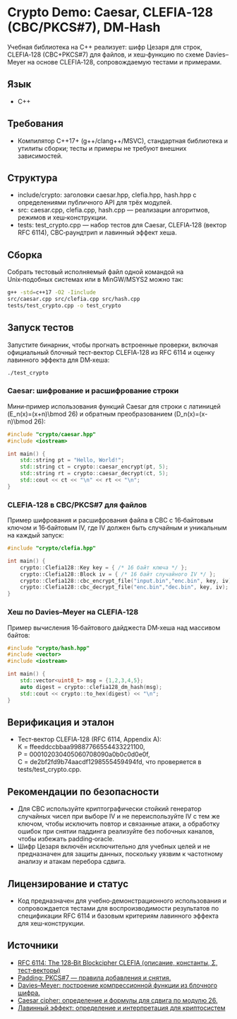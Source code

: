 # Crypto Demo: Caesar, CLEFIA‑128 (CBC/PKCS#7), DM‑Hash

Учебная библиотека на C++ реализует: шифр Цезаря для строк, CLEFIA‑128 (CBC+PKCS#7) для файлов, и хеш‑функцию по схеме Davies–Meyer на основе CLEFIA‑128, сопровождаемую тестами и примерами. 

## Язык
- C++

## Требования

- Компилятор C++17+ (g++/clang++/MSVC), стандартная библиотека и утилиты сборки; тесты и примеры не требуют внешних зависимостей.  

## Структура

- include/crypto: заголовки caesar.hpp, clefia.hpp, hash.hpp с определениями публичного API для трёх модулей.  
- src: caesar.cpp, clefia.cpp, hash.cpp — реализации алгоритмов, режимов и хеш‑конструкции.  
- tests: test_crypto.cpp — набор тестов для Caesar, CLEFIA‑128 (вектор RFC 6114), CBC‑раундтрип и лавинный эффект хеша.  

## Сборка

Собрать тестовый исполняемый файл одной командой на Unix‑подобных системах или в MinGW/MSYS2 можно так:  

```bash
g++ -std=c++17 -O2 -Iinclude
src/caesar.cpp src/clefia.cpp src/hash.cpp
tests/test_crypto.cpp -o test_crypto
```

## Запуск тестов

Запустите бинарник, чтобы прогнать встроенные проверки, включая официальный блочный тест‑вектор CLEFIA‑128 из RFC 6114 и оценку лавинного эффекта для DM‑хеша:  

```bash
./test_crypto
```

### Caesar: шифрование и расшифрование строки
Мини‑пример использования функций Caesar для строки с латиницей \(E_n(x)=(x+n)\bmod 26\) и обратным преобразованием \(D_n(x)=(x-n)\bmod 26\):  

```C++
#include "crypto/caesar.hpp"
#include <iostream>

int main() {
    std::string pt = "Hello, World!";
    std::string ct = crypto::caesar_encrypt(pt, 5);
    std::string rt = crypto::caesar_decrypt(ct, 5);
    std::cout << ct << "\n" << rt << "\n";
}
```

### CLEFIA‑128 в CBC/PKCS#7 для файлов
Пример шифрования и расшифрования файла в CBC с 16‑байтовым ключом и 16‑байтовым IV, где IV должен быть случайным и уникальным на каждый запуск:
```C++
#include "crypto/clefia.hpp"

int main() {
    crypto::Clefia128::Key key = { /* 16 байт ключа */ };
    crypto::Clefia128::Block iv = { /* 16 байт случайного IV */ };
    crypto::Clefia128::cbc_encrypt_file("input.bin","enc.bin", key, iv);
    crypto::Clefia128::cbc_decrypt_file("enc.bin","dec.bin", key, iv);
}
```

### Хеш по Davies–Meyer на CLEFIA‑128
Пример вычисления 16‑байтового дайджеста DM‑хеша над массивом байтов:  

```C++
#include "crypto/hash.hpp"
#include <vector>
#include <iostream>

int main() {
    std::vector<uint8_t> msg = {1,2,3,4,5};
    auto digest = crypto::clefia128_dm_hash(msg);
    std::cout << crypto::to_hex(digest) << "\n";
}
```


## Верификация и эталон

- Тест‑вектор CLEFIA‑128 (RFC 6114, Appendix A):  
  K = ffeeddccbbaa99887766554433221100,  
  P = 000102030405060708090a0b0c0d0e0f,  
  C = de2bf2fd9b74aacdf1298555459494fd, что проверяется в tests/test_crypto.cpp.  

## Рекомендации по безопасности

- Для CBC используйте криптографически стойкий генератор случайных чисел при выборе IV и не переиспользуйте IV с тем же ключом, чтобы исключить повтор и связанные атаки, а обработку ошибок при снятии паддинга реализуйте без побочных каналов, чтобы избежать padding‑oracle.  
- Шифр Цезаря включён исключительно для учебных целей и не предназначен для защиты данных, поскольку уязвим к частотному анализу и атакам перебора сдвига.  

## Лицензирование и статус

- Код предназначен для учебно‑демонстрационного использования и сопровождается тестами для воспроизводимости результатов по спецификации RFC 6114 и базовым критериям лавинного эффекта для хеш‑конструкции.  

## Источники

- [RFC 6114: The 128‑Bit Blockcipher CLEFIA (описание, константы, Σ, тест‑векторы)](https://datatracker.ietf.org/doc/html/rfc6114)
- [Padding: PKCS#7 — правила добавления и снятия.](https://en.wikipedia.org/wiki/Padding_(cryptography))
- [Davies–Meyer: построение компрессионной функции из блочного шифра.](https://en.wikipedia.org/wiki/One-way_compression_function)
- [Caesar cipher: определение и формулы для сдвига по модулю 26.](https://en.wikipedia.org/wiki/Caesar_cipher)
- [Лавинный эффект: определение и интерпретация для криптосистем](https://en.wikipedia.org/wiki/Avalanche_effect) 